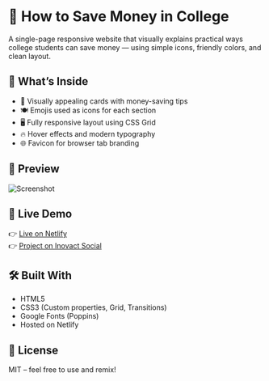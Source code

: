 # 💸 How to Save Money in College

A single-page responsive website that visually explains practical ways college students can save money — using simple icons, friendly colors, and clean layout.

## 🧠 What’s Inside

- 🎨 Visually appealing cards with money-saving tips
- 🍽️ Emojis used as icons for each section
- 🖥️ Fully responsive layout using CSS Grid
- 🔥 Hover effects and modern typography
- 🌐 Favicon for browser tab branding

## 🚀 Preview

![Screenshot](preview.png) <!-- Or use a Netlify-deployed screenshot URL -->

## 📂 Live Demo

👉 [Live on Netlify](https://your-netlify-link.netlify.app)  
👉 [Project on Inovact Social](https://www.inovact.in/your-project-link)

## 🛠️ Built With

- HTML5
- CSS3 (Custom properties, Grid, Transitions)
- Google Fonts (Poppins)
- Hosted on Netlify

## 📄 License

MIT – feel free to use and remix!
